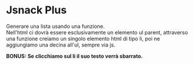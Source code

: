 <h1>Jsnack Plus</h1>

Generare una lista usando una funzione.<br>
 Nell'html ci dovrà essere esclusivamente un elemento ul parent, attraverso una funzione creiamo un singolo elemento html di tipo li, poi ne aggiungiamo una decina all'ul, sempre via js.

<strong>BONUS: Se clicchiamo sul li il suo testo verrà sbarrato.</strong>